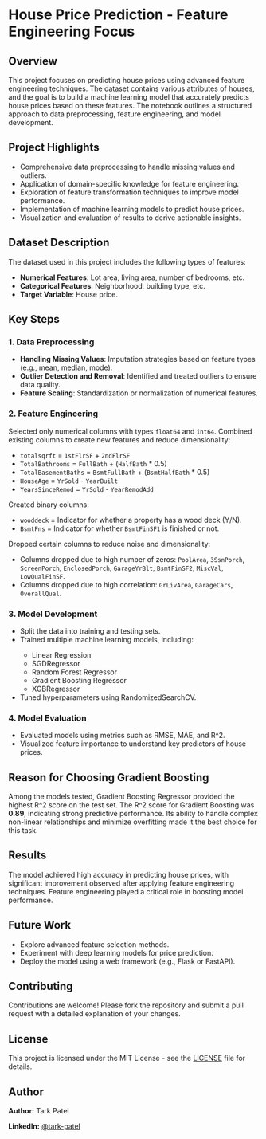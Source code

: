 <!DOCTYPE html>
<html lang="en">
<head>
    <meta charset="UTF-8">
    <meta name="viewport" content="width=device-width, initial-scale=1.0">
    
</head>
<body>
    <h1>House Price Prediction - Feature Engineering Focus</h1>
    <h2>Overview</h2>
    <p>
        This project focuses on predicting house prices using advanced feature engineering techniques.
        The dataset contains various attributes of houses, and the goal is to build a machine learning
        model that accurately predicts house prices based on these features. The notebook outlines a
        structured approach to data preprocessing, feature engineering, and model development.
    </p>
    <h2>Project Highlights</h2>
    <ul>
        <li>Comprehensive data preprocessing to handle missing values and outliers.</li>
        <li>Application of domain-specific knowledge for feature engineering.</li>
        <li>Exploration of feature transformation techniques to improve model performance.</li>
        <li>Implementation of machine learning models to predict house prices.</li>
        <li>Visualization and evaluation of results to derive actionable insights.</li>
    </ul>
    <h2>Dataset Description</h2>
    <p>
        The dataset used in this project includes the following types of features:
    </p>
    <ul>
        <li><strong>Numerical Features</strong>: Lot area, living area, number of bedrooms, etc.</li>
        <li><strong>Categorical Features</strong>: Neighborhood, building type, etc.</li>
        <li><strong>Target Variable</strong>: House price.</li>
    </ul>
    <h2>Key Steps</h2>
    <h3>1. Data Preprocessing</h3>
    <ul>
        <li><strong>Handling Missing Values</strong>: Imputation strategies based on feature types (e.g., mean, median, mode).</li>
        <li><strong>Outlier Detection and Removal</strong>: Identified and treated outliers to ensure data quality.</li>
        <li><strong>Feature Scaling</strong>: Standardization or normalization of numerical features.</li>
    </ul>
    <h3>2. Feature Engineering</h3>
    <p>Selected only numerical columns with types <code>float64</code> and <code>int64</code>. Combined existing columns to create new features and reduce dimensionality:</p>
    <ul>
        <li><code>totalsqrft</code> = <code>1stFlrSF</code> + <code>2ndFlrSF</code></li>
        <li><code>TotalBathrooms</code> = <code>FullBath</code> + (<code>HalfBath</code> * 0.5)</li>
        <li><code>TotalBasementBaths</code> = <code>BsmtFullBath</code> + (<code>BsmtHalfBath</code> * 0.5)</li>
        <li><code>HouseAge</code> = <code>YrSold</code> - <code>YearBuilt</code></li>
        <li><code>YearsSinceRemod</code> = <code>YrSold</code> - <code>YearRemodAdd</code></li>
    </ul>
    <p>Created binary columns:</p>
    <ul>
        <li><code>wooddeck</code> = Indicator for whether a property has a wood deck (Y/N).</li>
        <li><code>BsmtFns</code> = Indicator for whether <code>BsmtFinSF1</code> is finished or not.</li>
    </ul>
    <p>Dropped certain columns to reduce noise and dimensionality:</p>
    <ul>
        <li>Columns dropped due to high number of zeros: <code>PoolArea</code>, <code>3SsnPorch</code>, <code>ScreenPorch</code>, <code>EnclosedPorch</code>, <code>GarageYrBlt</code>, <code>BsmtFinSF2</code>, <code>MiscVal</code>, <code>LowQualFinSF</code>.</li>
        <li>Columns dropped due to high correlation: <code>GrLivArea</code>, <code>GarageCars</code>, <code>OverallQual</code>.</li>
    </ul>
    <h3>3. Model Development</h3>
    <ul>
        <li>Split the data into training and testing sets.</li>
        <li>Trained multiple machine learning models, including:</li>
        <ul>
            <li>Linear Regression</li>
            <li>SGDRegressor</li>
            <li>Random Forest Regressor</li>
            <li>Gradient Boosting Regressor</li>
            <li>XGBRegressor</li>
        </ul>
        <li>Tuned hyperparameters using RandomizedSearchCV.</li>
    </ul>
    <h3>4. Model Evaluation</h3>
    <ul>
        <li>Evaluated models using metrics such as RMSE, MAE, and R^2.</li>
        <li>Visualized feature importance to understand key predictors of house prices.</li>
    </ul>
    <h2>Reason for Choosing Gradient Boosting</h2>
    <p>
        Among the models tested, Gradient Boosting Regressor provided the highest R^2 score on the test set. 
        The R^2 score for Gradient Boosting was <strong>0.89</strong>, indicating strong predictive performance. 
        Its ability to handle complex non-linear relationships and minimize overfitting made it the best choice for this task.
    </p>
    <h2>Results</h2>
    <p>
        The model achieved high accuracy in predicting house prices, with significant improvement observed after applying feature engineering techniques.
        Feature engineering played a critical role in boosting model performance.
    </p>
    <h2>Future Work</h2>
    <ul>
        <li>Explore advanced feature selection methods.</li>
        <li>Experiment with deep learning models for price prediction.</li>
        <li>Deploy the model using a web framework (e.g., Flask or FastAPI).</li>
    </ul>
    <h2>Contributing</h2>
    <p>
        Contributions are welcome! Please fork the repository and submit a pull request with a detailed explanation of your changes.
    </p>
    <h2>License</h2>
    <p>
        This project is licensed under the MIT License - see the <a href="LICENSE">LICENSE</a> file for details.
    </p>
    <h2>Author</h2>
    <p><strong>Author:</strong> Tark Patel</p>
    <p><strong>LinkedIn:</strong> <a href="https://www.linkedin.com/in/tark-patel">@tark-patel</a></p>
</body>
</html>
